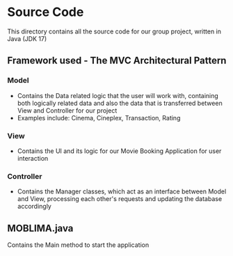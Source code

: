 # Source Code
This directory contains all the source code for our group project, written in Java (JDK 17)

## Framework used - The MVC Architectural Pattern

### Model
- Contains the Data related logic that the user will work with, containing both logically related data and also the data that is transferred between View and Controller for our project
- Examples include: Cinema, Cineplex, Transaction, Rating

### View
- Contains the UI and its logic for our Movie Booking Application for user interaction

### Controller
- Contains the Manager classes, which act as an interface between Model and View, processing each other's requests and updating the database accordingly

## MOBLIMA.java
Contains the Main method to start the application
